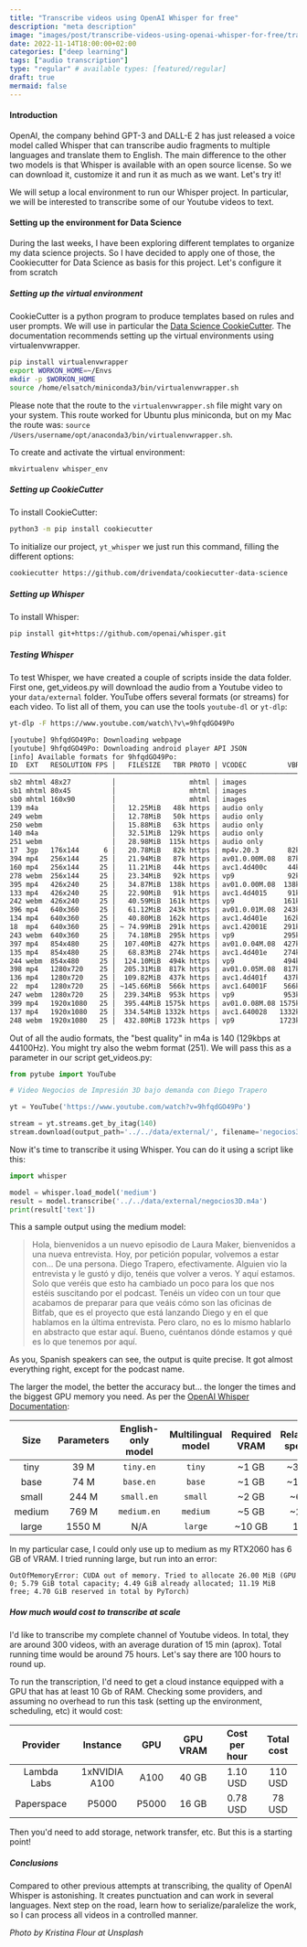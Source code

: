```yaml
---
title: "Transcribe videos using OpenAI Whisper for free"
description: "meta description"
image: "images/post/transcribe-videos-using-openai-whisper-for-free/transcribe-videos-using-openai-whisper-for-free.jpeg"
date: 2022-11-14T18:00:00+02:00
categories: ["deep learning"]
tags: ["audio transcription"]
type: "regular" # available types: [featured/regular]
draft: true
mermaid: false
---
```


#### Introduction

OpenAI, the company behind GPT-3 and DALL-E 2 has just released a voice model called Whisper that can transcribe audio fragments to multiple languages and translate them to English. The main difference to the other two models is that Whisper is available with an open source license. So we can download it, customize it and run it as much as we want. Let's try it!

We will setup a local environment to run our Whisper project. In particular, we will be interested to transcribe some of our Youtube videos to text.

#### Setting up the environment for Data Science

During the last weeks, I have been exploring different templates to organize my data science projects. So I have decided to apply one of those, the Cookiecutter for Data Science as basis for this project. Let's configure it from scratch

##### Setting up the virtual environment

CookieCutter is a python program to produce templates based on rules and user prompts. We will use in particular the [Data Science CookieCutter](https://github.com/drivendata/cookiecutter-data-science). The documentation recommends setting up the virtual environments using virtualenvwrapper.

```sh
pip install virtualenvwrapper
export WORKON_HOME=~/Envs
mkdir -p $WORKON_HOME
source /home/elsatch/miniconda3/bin/virtualenvwrapper.sh
```

Please note that the route to the `virtualenvwrapper.sh` file might vary on your system. This route worked for Ubuntu plus miniconda, but on my Mac the route was: `source /Users/username/opt/anaconda3/bin/virtualenvwrapper.sh`.

To create and activate the virtual environment:

```sh
mkvirtualenv whisper_env
```

##### Setting up CookieCutter

To install CookieCutter:

```sh
python3 -m pip install cookiecutter
```

To initialize our project, `yt_whisper` we just run this command, filling the different options:

```sh
cookiecutter https://github.com/drivendata/cookiecutter-data-science
```

##### Setting up Whisper

To install Whisper:

```sh
pip install git+https://github.com/openai/whisper.git
```

##### Testing Whisper

To test Whisper, we have created a couple of scripts inside the data folder. First one, get_videos.py will download the audio from a Youtube video to your `data/external` folder. YouTube offers several formats (or streams) for each video. To list all of them, you can use the tools `youtube-dl` or `yt-dlp`:

```sh
yt-dlp -F https://www.youtube.com/watch\?v\=9hfqdGO49Po

[youtube] 9hfqdGO49Po: Downloading webpage
[youtube] 9hfqdGO49Po: Downloading android player API JSON
[info] Available formats for 9hfqdGO49Po:
ID  EXT   RESOLUTION FPS │   FILESIZE   TBR PROTO │ VCODEC          VBR ACODEC      ABR     ASR MORE INFO
──────────────────────────────────────────────────────────────────────────────────────────────────────────────────
sb2 mhtml 48x27          │                  mhtml │ images                                      storyboard
sb1 mhtml 80x45          │                  mhtml │ images                                      storyboard
sb0 mhtml 160x90         │                  mhtml │ images                                      storyboard
139 m4a                  │   12.25MiB   48k https │ audio only          mp4a.40.5   48k 22050Hz low, m4a_dash
249 webm                 │   12.78MiB   50k https │ audio only          opus        50k 48000Hz low, webm_dash
250 webm                 │   15.88MiB   63k https │ audio only          opus        63k 48000Hz low, webm_dash
140 m4a                  │   32.51MiB  129k https │ audio only          mp4a.40.2  129k 44100Hz medium, m4a_dash
251 webm                 │   28.98MiB  115k https │ audio only          opus       115k 48000Hz medium, webm_dash
17  3gp   176x144      6 │   20.78MiB   82k https │ mp4v.20.3       82k mp4a.40.2    0k 22050Hz 144p
394 mp4   256x144     25 │   21.94MiB   87k https │ av01.0.00M.08   87k video only              144p, mp4_dash
160 mp4   256x144     25 │   11.21MiB   44k https │ avc1.4d400c     44k video only              144p, mp4_dash
278 webm  256x144     25 │   23.34MiB   92k https │ vp9             92k video only              144p, webm_dash
395 mp4   426x240     25 │   34.87MiB  138k https │ av01.0.00M.08  138k video only              240p, mp4_dash
133 mp4   426x240     25 │   22.90MiB   91k https │ avc1.4d4015     91k video only              240p, mp4_dash
242 webm  426x240     25 │   40.59MiB  161k https │ vp9            161k video only              240p, webm_dash
396 mp4   640x360     25 │   61.12MiB  243k https │ av01.0.01M.08  243k video only              360p, mp4_dash
134 mp4   640x360     25 │   40.80MiB  162k https │ avc1.4d401e    162k video only              360p, mp4_dash
18  mp4   640x360     25 │ ~ 74.99MiB  291k https │ avc1.42001E    291k mp4a.40.2    0k 44100Hz 360p
243 webm  640x360     25 │   74.18MiB  295k https │ vp9            295k video only              360p, webm_dash
397 mp4   854x480     25 │  107.40MiB  427k https │ av01.0.04M.08  427k video only              480p, mp4_dash
135 mp4   854x480     25 │   68.83MiB  274k https │ avc1.4d401e    274k video only              480p, mp4_dash
244 webm  854x480     25 │  124.10MiB  494k https │ vp9            494k video only              480p, webm_dash
398 mp4   1280x720    25 │  205.31MiB  817k https │ av01.0.05M.08  817k video only              720p, mp4_dash
136 mp4   1280x720    25 │  109.82MiB  437k https │ avc1.4d401f    437k video only              720p, mp4_dash
22  mp4   1280x720    25 │ ~145.66MiB  566k https │ avc1.64001F    566k mp4a.40.2    0k 44100Hz 720p
247 webm  1280x720    25 │  239.34MiB  953k https │ vp9            953k video only              720p, webm_dash
399 mp4   1920x1080   25 │  395.44MiB 1575k https │ av01.0.08M.08 1575k video only              1080p, mp4_dash
137 mp4   1920x1080   25 │  334.54MiB 1332k https │ avc1.640028   1332k video only              1080p, mp4_dash
248 webm  1920x1080   25 │  432.80MiB 1723k https │ vp9           1723k video only              1080p, webm_dash
```

Out of all the audio formats, the "best quality" in m4a is 140 (129kbps at 44100Hz). You might try also the webm format (251). We will pass this as a parameter in our script get_videos.py:

```python
from pytube import YouTube

# Video Negocios de Impresión 3D bajo demanda con Diego Trapero

yt = YouTube('https://www.youtube.com/watch?v=9hfqdGO49Po')

stream = yt.streams.get_by_itag(140)
stream.download(output_path='../../data/external/', filename='negocios3D.m4a')
```

Now it's time to transcribe it using Whisper. You can do it using a script like this:

```python
import whisper

model = whisper.load_model('medium')
result = model.transcribe('../../data/external/negocios3D.m4a')
print(result['text'])
```

This a sample output using the medium model:

> Hola, bienvenidos a un nuevo episodio de Laura Maker, bienvenidos a una nueva entrevista. Hoy, por petición popular, volvemos a estar con... De una persona. Diego Trapero, efectivamente. Alguien vio la entrevista y le gustó y dijo, tenéis que volver a veros. Y aquí estamos. Solo que veréis que esto ha cambiado un poco para los que nos estéis suscitando por el podcast. Tenéis un vídeo con un tour que acabamos de preparar para que veáis cómo son las oficinas de Bitfab, que es el proyecto que está lanzando Diego y en el que hablamos en la última entrevista. Pero claro, no es lo mismo hablarlo en abstracto que estar aquí. Bueno, cuéntanos dónde estamos y qué es lo que tenemos por aquí. 

As you, Spanish speakers can see, the output is quite precise. It got almost everything right, except for the podcast name.

The larger the model, the better the accuracy but... the longer the times and the biggest GPU memory you need. As per the [OpenAI Whisper Documentation](https://raw.githubusercontent.com/openai/whisper/main/README.md):

|  Size  | Parameters | English-only model | Multilingual model | Required VRAM | Relative speed |
|:------:|:----------:|:------------------:|:------------------:|:-------------:|:--------------:|
|  tiny  |    39 M    |     `tiny.en`      |       `tiny`       |     ~1 GB     |      ~32x      |
|  base  |    74 M    |     `base.en`      |       `base`       |     ~1 GB     |      ~16x      |
| small  |   244 M    |     `small.en`     |      `small`       |     ~2 GB     |      ~6x       |
| medium |   769 M    |    `medium.en`     |      `medium`      |     ~5 GB     |      ~2x       |
| large  |   1550 M   |        N/A         |      `large`       |    ~10 GB     |       1x       |

In my particular case, I could only use up to medium as my RTX2060 has 6 GB of VRAM. I tried running large, but run into an error:

```none
OutOfMemoryError: CUDA out of memory. Tried to allocate 26.00 MiB (GPU 0; 5.79 GiB total capacity; 4.49 GiB already allocated; 11.19 MiB free; 4.70 GiB reserved in total by PyTorch)
```

##### How much would cost to transcribe at scale

I'd like to transcribe my complete channel of Youtube videos. In total, they are around 300 videos, with an average duration of 15 min (aprox). Total running time would be around 75 hours. Let's say there are 100 hours to round up.

To run the transcription, I'd need to get a cloud instance equipped with a GPU that has at least 10 Gb of RAM. Checking some providers, and assuming no overhead to run this task (setting up the environment, scheduling, etc) it would cost:

| Provider   | Instance      | GPU  | GPU VRAM | Cost per hour | Total cost |
|:----------:|:-------------:|:----:|:--------:|:-------------:|:----------:|
| Lambda Labs| 1xNVIDIA A100 | A100 | 40 GB    | 1.10 USD      |  110 USD   |
| Paperspace | P5000         | P5000| 16 GB    | 0.78 USD      |  78 USD    |

Then you'd need to add storage, network transfer, etc. But this is a starting point!

##### Conclusions

Compared to other previous attempts at transcribing, the quality of OpenAI Whisper is astonishing. It creates punctuation and can work in several languages. Next step on the road, learn how to serialize/paralelize the work, so I can process all videos in a controlled manner.

_Photo by Kristina Flour at Unsplash_

